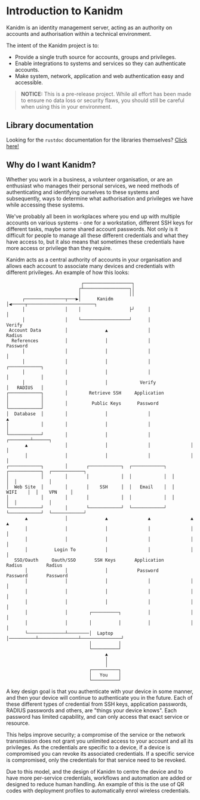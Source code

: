 # Introduction to Kanidm

Kanidm is an identity management server, acting as an authority on accounts and authorisation
within a technical environment.

The intent of the Kanidm project is to:

* Provide a single truth source for accounts, groups and privileges.
* Enable integrations to systems and services so they can authenticate accounts.
* Make system, network, application and web authentication easy and accessible.

> **NOTICE:**
> This is a pre-release project. While all effort has been made to ensure no data loss
> or security flaws, you should still be careful when using this in your environment.

## Library documentation

Looking for the `rustdoc` documentation for the libraries themselves? [Click here!](./rustdoc/kanidm/)

## Why do I want Kanidm?

Whether you work in a business, a volunteer organisation, or are an enthusiast who manages 
their personal services, we need methods of authenticating and identifying ourselves
to these systems and subsequently, ways to determine what authorisation and privileges we have
while accessing these systems.

We've probably all been in workplaces where you end up with multiple accounts on various
systems - one for a workstation, different SSH keys for different tasks, maybe some shared
account passwords. Not only is it difficult for people to manage all these different credentials
and what they have access to, but it also means that sometimes these credentials have more
access or privilege than they require.

Kanidm acts as a central authority of accounts in your organisation and allows each account to associate
many devices and credentials with different privileges. An example of how this looks:

                                ┌──────────────────┐
                               ┌┴─────────────────┐│
                               │                  ││
          ┌───────────────┬───▶│      Kanidm      │◀─────┬─────────────────────────┐
          │               │    │                  ├┘     │                         │
          │               │    └──────────────────┘      │                       Verify
     Account Data         │              ▲               │                       Radius
      References          │              │               │                      Password
          │               │              │               │                         │
          │               │              │               │                  ┌────────────┐
          │               │              │               │                  │            │
          │               │              │            Verify                │   RADIUS   │
    ┌────────────┐        │        Retrieve SSH     Application             │            │
    │            │        │         Public Keys      Password               └────────────┘
    │  Database  │        │              │               │                        ▲
    │            │        │              │               │                        │
    └────────────┘        │              │               │               ┌────────┴──────┐
           ▲              │              │               │               │               │
           │              │              │               │               │               │
    ┌────────────┐        │       ┌────────────┐  ┌────────────┐  ┌────────────┐  ┌────────────┐
    │            │        │       │            │  │            │  │            │  │            │
    │  Web Site  │        │       │    SSH     │  │   Email    │  │    WIFI    │  │    VPN     │
    │            │        │       │            │  │            │  │            │  │            │
    └────────────┘        │       └────────────┘  └────────────┘  └────────────┘  └────────────┘
           ▲              │              ▲               ▲               ▲               ▲
           │              │              │               │               │               │
           │              │              │               │               │               │
           │          Login To           │               │               │               │
       SSO/Oauth     Oauth/SSO       SSH Keys       Application        Radius         Radius
           │              │              │           Password         Password       Password
           │              │              │               │               │               │
           │              │              │               │               │               │
           │              │              │               │               │               │
           │              │        ┌──────────┐          │               │               │
           │              │        │          │          │               │               │
           └──────────────┴────────│  Laptop  │──────────┴───────────────┴───────────────┘
                                   │          │
                                   └──────────┘
                                         ▲
                                         │
                                         │
                                   ┌──────────┐
                                   │   You    │
                                   └──────────┘

A key design goal is that you authenticate with your device in some manner, and then your device will
continue to authenticate you in the future. Each of these different types of credential from SSH keys,
application passwords, RADIUS passwords and others, are "things your device knows". Each password
has limited capability, and can only access that exact service or resource.

This helps improve security; a compromise of the service or the network transmission does not
grant you unlimited access to your account and all its privileges. As the credentials are specific
to a device, if a device is compromised you can revoke its associated credentials. If a
specific service is compromised, only the credentials for that service need to be revoked.

Due to this model, and the design of Kanidm to centre the device and to have more per-service credentials,
workflows and automation are added or designed to reduce human handling. An example of this
is the use of QR codes with deployment profiles to automatically enrol wireless credentials.
